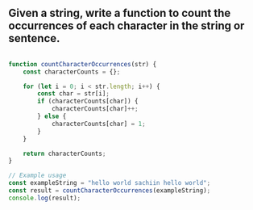 
## Given a string, write a function to count the occurrences of each character in the string or sentence. 


```js

function countCharacterOccurrences(str) {
    const characterCounts = {};

    for (let i = 0; i < str.length; i++) {
        const char = str[i];
        if (characterCounts[char]) {
            characterCounts[char]++;
        } else {
            characterCounts[char] = 1;
        }
    }

    return characterCounts;
}

// Example usage
const exampleString = "hello world sachiin hello world";
const result = countCharacterOccurrences(exampleString);
console.log(result);

```